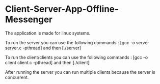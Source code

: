 # Client-Server-App-Offline-Messenger

The application is made for linux systems.

To run the server you can use the following commands : [gcc -o server server.c -pthread]  and then [./server]

To run the client/clients you can use the following commands : [gcc -o client client.c -pthread]  and then [./client]

After running the server you can run multiple clients because the server is concurrent.

